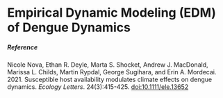 # Empirical Dynamic Modeling (EDM) of Dengue Dynamics

##### Reference
Nicole Nova, Ethan R. Deyle, Marta S. Shocket, Andrew J. MacDonald, Marissa L. Childs, Martin Rypdal, George Sugihara, and Erin A. Mordecai.
2021. Susceptible host availability modulates climate effects on dengue dynamics. *Ecology Letters*. 24(3):415-425. [doi:10.1111/ele.13652](https://onlinelibrary.wiley.com/doi/full/10.1111/ele.13652)
